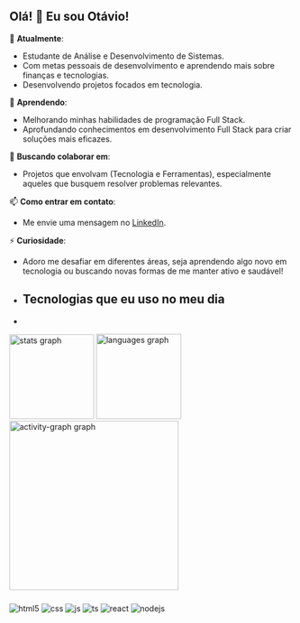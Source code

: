 ## Olá! 👋 Eu sou Otávio!

🔭 **Atualmente**:  
- Estudante de Análise e Desenvolvimento de Sistemas.  
- Com metas pessoais de desenvolvimento e aprendendo mais sobre finanças e tecnologias.  
- Desenvolvendo projetos focados em tecnologia.

🌱 **Aprendendo**:  
- Melhorando minhas habilidades de programação Full Stack.  
- Aprofundando conhecimentos em desenvolvimento Full Stack para criar soluções mais eficazes.

👯 **Buscando colaborar em**:  
- Projetos que envolvam (Tecnologia e Ferramentas), especialmente aqueles que busquem resolver problemas relevantes.

📫 **Como entrar em contato**:  
- Me envie uma mensagem no [LinkedIn](https://linkedin.com/in/otaviovinicius05).

⚡ **Curiosidade**:  
- Adoro me desafiar em diferentes áreas, seja aprendendo algo novo em tecnologia ou buscando novas formas de me manter ativo e saudável!

- ## Tecnologias que eu uso no meu dia

- <br clear="both">

<div align="left">
  <img src="https://github-readme-stats.vercel.app/api?username=OtavioAdsBr&hide_title=false&hide_rank=false&show_icons=true&include_all_commits=true&count_private=true&disable_animations=false&theme=dracula&locale=en&hide_border=false&order=1" height="150" alt="stats graph"  />
  <img src="https://github-readme-stats.vercel.app/api/top-langs?username=OtavioAdsBr&locale=en&hide_title=false&layout=compact&card_width=320&langs_count=5&theme=dracula&hide_border=false&order=2" height="151" alt="languages graph"  />
  <img src="https://github-readme-activity-graph.vercel.app/graph?username=OtavioAdsBr&radius=16&theme=dracula&area=true&order=5" height="300" alt="activity-graph graph"  />
</div>

###

<div style="display: inline_block">
  <img align="center" alt="html5" src="https://img.shields.io/badge/HTML5-E34F26?style=for-the-badge&logo=html5&logoColor=white" />
  <img align="center" alt="css" src="https://img.shields.io/badge/CSS3-1572B6?style=for-the-badge&logo=css3&logoColor=white" />
  <img align="center" alt="js" src="https://img.shields.io/badge/JavaScript-F7DF1E?style=for-the-badge&logo=javascript&logoColor=black" />
  <img align="center" alt="ts" src="https://img.shields.io/badge/TypeScript-007ACC?style=for-the-badge&logo=typescript&logoColor=white" />
  <img align="center" alt="react" src="https://img.shields.io/badge/React-20232A?style=for-the-badge&logo=react&logoColor=61DAFB" />
  <img align="center" alt="nodejs" src="https://img.shields.io/badge/Node.js-43853D?style=for-the-badge&logo=node.js&logoColor=white" />
</div><br/>


